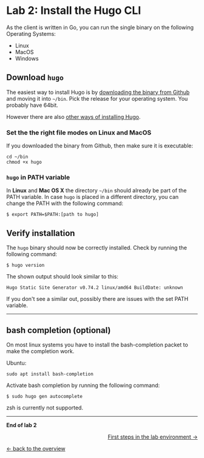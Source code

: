 # Lab 2: Install the Hugo CLI

As the client is written in Go, you can run the single binary on the following Operating Systems:

- Linux
- MacOS
- Windows

## Download `hugo`

The easiest way to install Hugo is by [downloading the binary from Github](https://github.com/gohugoio/hugo/releases) and moving it into `~/bin`. Pick the release for your operating system. You probably have 64bit.

However there are also [other ways of installing Hugo](https://gohugo.io/getting-started/installing).

### Set the the right file modes on Linux and MacOS

If you downloaded the binary from Github, then make sure it is executable:

```
cd ~/bin
chmod +x hugo
```

### `hugo` in PATH variable

In **Linux** and **Mac OS X** the directory `~/bin` should already be part of the PATH variable.
In case `hugo` is placed in a different directory, you can change the PATH with the following command:

```
$ export PATH=$PATH:[path to hugo]
```

## Verify installation

The `hugo` binary should now be correctly installed. Check by running the following command:

```
$ hugo version
```

The shown output should look similar to this:

```
Hugo Static Site Generator v0.74.2 linux/amd64 BuildDate: unknown
```

If you don't see a similar out, possibly there are issues with the set PATH variable.

---

## bash completion (optional)

On most linux systems you have to install the bash-completion packet to make the completion work.

Ubuntu:
```
sudo apt install bash-completion
```

Activate bash completion by running the following command:
```
$ sudo hugo gen autocomplete
```

zsh is currently not supported.


---

**End of lab 2**

<p width="100px" align="right"><a href="03_first_steps.md">First steps in the lab environment →</a></p>

[← back to the overview](../README.md)
